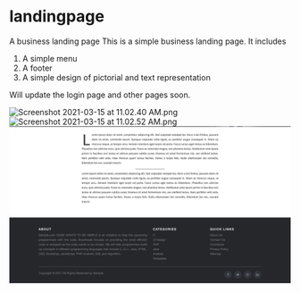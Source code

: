# landingpage
A business landing page
This is a simple business landing page.
It includes
1. A simple menu
2. A footer
3. A simple design of pictorial and text representation

Will update the login page and other pages soon.

![Screenshot 2021-03-15 at 11.02.40 AM.png](https://github.com/rachana33/landingpage/blob/main/Screenshot%202021-03-15%20at%2011.02.40%20AM.png)
![Screenshot 2021-03-15 at 11.02.52 AM.png](https://github.com/rachana33/landingpage/blob/main/Screenshot%202021-03-15%20at%2011.02.52%20AM.png)
![Screenshot 2021-03-15 at 11.03.00 AM.png](https://github.com/rachana33/landingpage/blob/main/Screenshot%202021-03-15%20at%2011.03.00%20AM.png)
